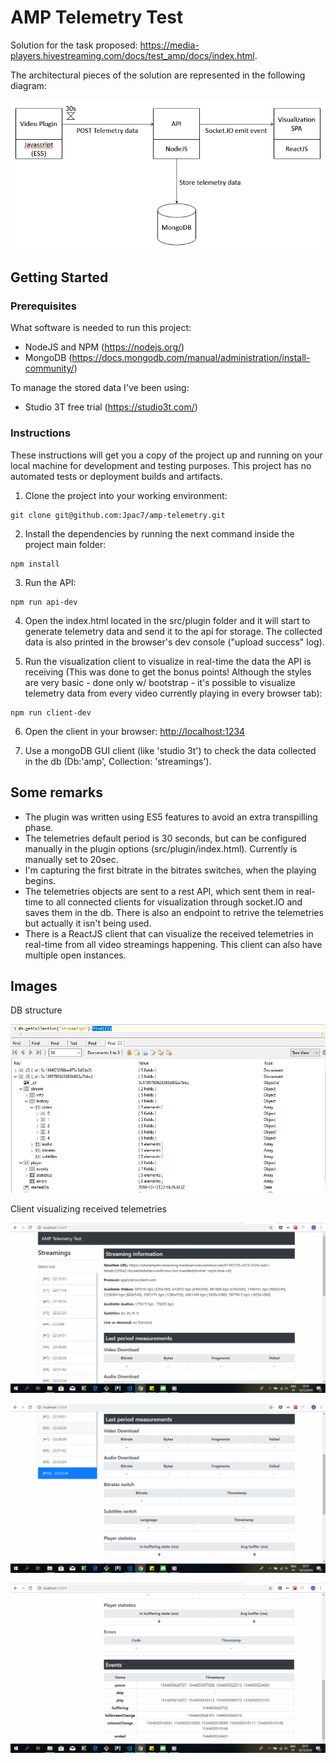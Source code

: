 # AMP Telemetry Test

Solution for the task proposed: https://media-players.hivestreaming.com/docs/test_amp/docs/index.html.

The architectural pieces of the solution are represented in the following diagram:

![picture](assets/Architecture.PNG)

## Getting Started

### Prerequisites

What software is needed to run this project:
  * NodeJS and NPM (https://nodejs.org/)
  * MongoDB (https://docs.mongodb.com/manual/administration/install-community/)
  
To manage the stored data I've been using:
  * Studio 3T free trial (https://studio3t.com/)
  
### Instructions

These instructions will get you a copy of the project up and running on your local machine for development and testing purposes. This project has no automated tests or deployment builds and artifacts.

1. Clone the project into your working environment:
```
git clone git@github.com:Jpac7/amp-telemetry.git
```

2. Install the dependencies by running the next command inside the project main folder:
```
npm install
```
 
3. Run the API:
```
npm run api-dev
```
  
4. Open the index.html located in the src/plugin folder and it will start to generate telemetry data and send it to the api for storage. The collected data is also printed in the browser's dev console ("upload success" log).

5. Run the visualization client to visualize in real-time the data the API is receiving (This was done to get the bonus points! Although the styles are very basic - done only w/ bootstrap - it's possible to visualize telemetry data from every video currently playing in every browser tab):
```
npm run client-dev 
```

6. Open the client in your browser: [http://localhost:1234](http://localhost:1234)
 
7. Use a mongoDB GUI client (like 'studio 3t') to check the data collected in the db (Db:'amp', Collection: 'streamings').

## Some remarks

 - The plugin was written using ES5 features to avoid an extra transpilling phase.
 - The telemetries default period is 30 seconds, but can be configured manually in the plugin options (src/plugin/index.html). Currently is manually set to 20sec.
 - I'm capturing the first bitrate in the bitrates switches, when the playing begins.
 - The telemetries objects are sent to a rest API, which sent them in real-time to all connected clients for visualization through socket.IO and saves them in the db. There is also an endpoint to retrive the telemetries but actually it isn't being used.
 - There is a ReactJS client that can visualize the received telemetries in real-time from all video streamings happening. This client can also have multiple open instances.
 
 ## Images
 
 DB structure

![picture](assets/Db.PNG)


Client visualizing received telemetries

![picture](assets/ClientApp.PNG)

![picture](assets/ClientApp2.PNG)

![picture](assets/ClientApp3.PNG)







